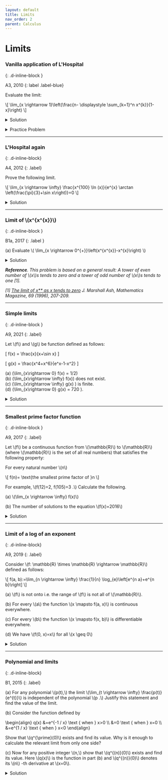 ```yaml
---
layout: default
title: Limits
nav_order: 2
parent: Calculus
---
```



# Limits



### Vanilla application of L'Hospital
{: .d-inline-block }

A3, 2010
{: label .label-blue}

Evaluate the limit:

\\[ \lim_{x \rightarrow 1}\left(\frac{n- \displaystyle \sum_{k=1}^n x^{k}}{1-x}\right) \\]


<details><summary>Solution</summary>

We apply the L'Hospital's rule and differentiate both the numerator and the denominator.

\begin{array}{rl}
 \lim_{x\rightarrow 1}&\displaystyle \frac{-n x^{n-1}-(n-1) x^{n-2}-\cdots-x-1}{-1}  \\
 =&\frac{n(n-1)}{2}
\end{array}


</details>


<p></p>

<details><summary>Practice Problem</summary>
<p>
Explain what is wrong with the use of L'Hospital's rule. Find the correct limit.

\[\lim_{x \rightarrow 1} \frac{2 x^{3}-3 x+1}{x^{4}-1}=\lim_{x \rightarrow 1} \frac{6 x^{2}-3}{4 x^{3}}=\lim_{x \rightarrow 1} \frac{12 x}{12 x^{2}}=\lim_{x \rightarrow 1} \frac{1}{x}=1\]

</p>
</details>



---


### L'Hospital again
{: .d-inline-block}

A4, 2012
{: .label}


<p>
Prove the following limit.
</p>

<p>
\[ \lim_{x \rightarrow \infty} \frac{x^{100} \ln (x)}{e^{x} \arctan \left(\frac{\pi}{3}+\sin x\right)}=0 \]
</p>

<details><summary>Solution</summary>

<p>
For some positive constant \(k\) we can ensure that \(\arctan \left(\frac{\pi}{3}+\sin x\right)> k\) for any \(x\).

For example, \(k=\arctan(0.0001)\) will work. This is because \(\pi>3.142, \sin (x) \geq-1\) and \(\arctan\) is an increasing function.
</p>

<p>
Further, \(\ln (x)< x\) for \(x> 0\). So the given ratio must lie between 0 and \(x^{101} / c e^{x} \). If we apply the L'Hospital's rule 102 times, we get the result.
</p>


</details>


---

### Limit of \\(x^{x^{x}}\\)
{: .d-inline-block }

B1a, 2017
{: .label }

<p>
(a) Evaluate \( \lim_{x \rightarrow 0^{+}}\left(x^{x^{x}}-x^{x}\right) \)
</p>


<details><summary>Solution</summary>

<p>
First consider the limit
\[
\begin{align}
\lim_{x \rightarrow 0^{+}} x^{x}  \\
&=\lim_{x \rightarrow 0^{+}}\left(e^{x\log x}\right) \\
&=\lim_{x \rightarrow 0^{+}}\left(e^{\frac{\log x}{1 / x}}\right)
\end{align}
\]
</p>


<p>Now consider just the exponent:
\[
\begin{align}
\lim_{x \rightarrow 0^{+}} \frac{\log x}{1 / x} \\
&=\lim_{x \rightarrow 0} \frac{1 / x}{-1 / x^{2}} \\
&=0
\end{align}
\]
substituting the value 0 from (2) in equation (1) we get that the limit is 1.
</p>


<p>
Now
\[
\begin{align}
\lim_{x \rightarrow 0^{+}}\left(x^{x^{x}}-x^{x}\right) \\
&=\lim_{x \rightarrow 0^{+}} x^{x^{x}}-\lim_{x \rightarrow 0^{+}} x^{x} \\
&=\lim_{x \rightarrow 0^{+}} x^{\lim_{x \rightarrow 0^{+}} x^{x}}-\lim_{x \rightarrow 0^{+}} x^{x} \\
&=0-1 \\
&=-1
\end{align}
\]
</p>

</details>

<p><i><b>Reference</b>. This problem is based on a general result: A tower of even number of \(x\)s tends to zero
and a tower of odd number of \(x\)s tends to one [1].<br>

[1] <a href="http://math.depaul.edu/~mash/limitofx%5ex%5e.pdf">The limit of x** as x tends to zero</a> J. Marshall Ash,  Mathematics Magazine, 69 (1996), 207-209.</i></p>


---

### Simple limits
{: .d-inline-block }

A9, 2021
{: .label}


<p>Let \(f\) and \(g\) be function defined as follows:<br>

\[ f(x) = \frac{x}{x+\sin x} \]

\[ g(x) = \frac{x^4+x^6}{e^x-1-x^2} \]

(a) \(\lim_{x\rightarrow 0} f(x) = 1/2\)<br>
(b) \(\lim_{x\rightarrow \infty} f(x)\) does not exist.<br>
(c) \(\lim_{x\rightarrow \infty} g(x) \) is finite.<br>
(d) \(\lim_{x\rightarrow 0} g(x) = 720 \).<br>

</p>

<details><summary>Solution</summary>
(a) True. \(\sin x \approx x\) as \(x\rightarrow 0\).<br>
(b) False. The limit is 1.<br>
(c) True. Numerator is polynomial, while the denominator is exponential.<br>
(d) False. The limit is zero. (L'Hosptial's rule is not applicable).
</details>

---

### Smallest prime factor function
{: .d-inline-block }

A9, 2017
{: .label}

<p>
Let \(f\) be a continuous function from \(\mathbb{R}\) to \(\mathbb{R}\) (where \(\mathbb{R}\) is the set of all real numbers) that satisfies the following property: <br>
</p>

<p>
For every natural number \(n\)
</p>

<p>
\[ f(n)= \text{the smallest prime factor of }n \]
</p>


<p>
For example, \(f(12)=2, f(105)=3 .\) Calculate the following.
</p>

<p>
(a) \(\lim_{x \rightarrow \infty} f(x)\)
</p>

<p>
(b) The number of solutions to the equation \(f(x)=2016\)
</p>

<details><summary>Solution</summary>

<p>
(a) \(f(x)\) will take value 2 for all even \(x\). At the same time, primes provide an increasing infinite sequence of positive integers for which \(f(x)=x .\) Thus \(\lim_{x \rightarrow \infty} f(x)\) does not exist.
</p>

<p>
(b) By intermediate value theorem, for each prime \(p> 2016\) there is an \(x\) between \(p\) and \(p+1\) such that \(f(x)=2016\)
</p>

</details>

---



### Limit of a log of an exponent
{: .d-inline-block}

A9, 2019
{: .label}

<p>Consider \(f: \mathbb{R} \times \mathbb{R} \rightarrow \mathbb{R}\) defined as follows:</p>

<p>\[ f(a, b):=\lim_{n \rightarrow \infty} \frac{1}{n} \log_{e}\left[e^{n a}+e^{n b}\right] \]</p>

<p>(a) \(f\) is not onto i.e. the range of \(f\) is not all of \(\mathbb{R}\).</p>
<p>(b) For every \(a\) the function \(x \mapsto f(a, x)\) is continuous everywhere.</p>
<p>(c) For every \(b\) the function \(x \mapsto f(x, b)\) is differentiable everywhere.</p>
<p>(d) We have \(f(0, x)=x\) for all \(x \geq 0\)</p>


<details><summary>Solution</summary>
<p>
Without loss of generality, assume that \(a >  b\).
</p>

<p>
\begin{align*}
    f(a, b) &=\lim_{n \rightarrow \infty} \frac{1}{n} \log\left(e^{n a}+e^{n b} \right) \\
     & =\lim_{n \rightarrow \infty} \frac{1}{n} \log \left( e^{na}( 1 +e^{n(b-a)} ) \right) \\
     & =\lim_{n \rightarrow \infty} \frac{1}{n} \log e^{na} + \log ( 1 +e^{n(b-a)} )\\
     & = a + \lim_{n\rightarrow \infty} \frac{1}{n} \log ( 1 + e^{-\infty} ) \\
     & = a + \lim_{n\rightarrow \infty} \frac{1}{n} \log ( 1 )\\
     & = a
\end{align*}
</p>

<p>
Similary, if \(b \geq a\), \(f (a,b) = b \).  Thus, we have:
\[ f(a,b) = \max(a,b) \]

<ol>
    <li> False. \(f(x,x) = x \) so \(f\) is onto.</li>
    <li> True. \(g(x) = \max(x,a) \) which is continuous everywhere.</li>
    <li> False. \( h(x) =  \max(x,b) \) is not  differentiable at \(x = b\). More explicitly, \( \lim_{x \rightarrow b^+} = 1 \) and \( \lim_{x \rightarrow b^-} = 0 \).</li>
    <li> True. \( \max(x,0) = x \) for all \(x \geq 0 \).</li>
</ol>

</p>

</details>

---

###  Polynomial and limits
{: .d-inline-block}

B1, 2015
{: .label}


<p>(a) For any polynomial \(p(t),\) the limit \(\lim_{t \rightarrow \infty} \frac{p(t)}{e^{t}}\) is independent of the polynomial \(p .\) Justify this statement and find the value of the limit.</p>
<p>(b) Consider the function defined by</p>

<p>
\begin{align}
q(x) &=e^{-1 / x} \text { when } x>0 \\
&=0 \text { when } x=0 \\
&=e^{1 / x} \text { when } x<0
\end{align}
</p>

<p>Show that \(q^{\prime}(0)\) exists and find its value. Why is it enough to calculate the relevant limit from only one side?
</p>

<p>(c) Now for any positive integer \(n,\) show that \(q^{(n)}(0)\) exists and find its value. Here \(q(x)\) is the function in part (b) and \(q^{(n)}(0)\) denotes its \(n\) -th derivative at \(x=0\).
</p>

<details><summary>Solution</summary>

 <p>(a) If \(p(t)\) is constant, then the limit \(=0 .\) Otherwise we get a form \(\frac{\pm \infty}{\infty}\). Using L'Hospital's rule, we get \(\lim_{t \rightarrow \infty} \frac{p(t)}{e^{t}}=\lim_{t \rightarrow \infty} \frac{p^{\prime}(t)}{e^{t}}=0\) by induction on the degree of \(t\) (or apply
L'Hospital's rule repeatedly).</p>

<br>

<p>(b) The right side derivative \(=\lim_{h \rightarrow 0^{+}} \frac{q(h)-q(0)}{h}=\lim_{h \rightarrow 0^{+}} \frac{e^{-1 / h}}{h}=\lim_{h \rightarrow 0^{+}} \frac{1 / h}{e^{1 / h}}=\lim_{t \rightarrow+\infty} \frac{t}{e^{t}} \cdot\) (Let \(t=1 / h .\) As \(\left.h \rightarrow 0^{+}, t \rightarrow+\infty .\right)\) This limit is \(0,\) e.g. by part \((\mathrm{a})\) Now \(q\) is an even function, so letting \(k=-h,\) the left side derivative \(=\lim_{h \rightarrow 0^{-}} \frac{q(h)-q(0)}{h}=\) \(\lim_{k \rightarrow 0^{+}} \frac{q(-k)}{-k}=\lim_{k \rightarrow 0^{+}} \frac{q(k)}{-k} .\) Using the earlier calculation this also equals \(-0=0\) Note: It is wrong to argue that \(q^{\prime}(0)=\lim_{x \rightarrow 0} q^{\prime}(x)\) because to do so, we first need to know that \(q^{\prime}\) is continuous at \(0,\) but we have not even shown that \(q^{\prime}(0)\) exists! For the same reason it is wrong to argue below that \(q^{(n)}(0)=\lim_{x \rightarrow 0} q^{(n)}(x)\)</p>

<br>

<p>
(c) We will show by induction on \(n\) that \(q^{(n)}(0)=0 .\) The case \(n=1\) is done. (We can even start the induction at \(n=0\) by interpreting \(q^{(0)}(x)=q(x) .\) ) Assuming that we are done up to \(n\) and to prove the statement for \(n+1,\) we need to calculate \(\lim_{h \rightarrow 0} \frac{q^{(n)}(h)-q^{(n)}(0)}{h}=\) \(\lim_{h \rightarrow 0} \frac{q^{(n)}(h)}{h},\) because \(q^{(n)}(0)=0\) by induction. Therefore it is good to examine \(q^{(n)}(h)\) for \(h \neq 0 .\) This is easy to calculate by the usual rules, but the formulas will be different for positive and negative \(h .\) For \(h \neq 0,\) as \(q\) is even, \(q^{\prime}\) is odd, so \(q^{\prime \prime}\) is even, etc. and in general \(q^{(n)}(h)=(-1)^{n} q^{(n)}(-h) .\) Therefore, just as for part (b), it suffices to show that \(\lim_{h \rightarrow 0^{+}} \frac{q^{(n)}(h)}{h}=0 .\) By another induction, we see easily that for \(h>0, q^{(n)}(h)=p(1 / h) e^{-1 / h}\)
for some polynomial \(p .\left[\right.\) Proof: \(q^{\prime}(h)=\left(\frac{1}{h^{2}}\right) e^{-1 / h} .\) Assuming the result for \(n,\) we have \(q^{(n+1)}(h)=\left[p(1 / h) e^{-1 / h}\right]^{\prime}=-\frac{1}{h^{2}}\left(-p(1 / h)+p^{\prime}(1 / h)\right) e^{-1 / h},\) which has the desired form.
</p>

<p>
So we have \(\lim_{h \rightarrow 0^{+}} \frac{q^{(n)}(h)}{h}=\lim_{h \rightarrow 0^{+}} \frac{p(1 / h) e^{-1 / h}}{h}=\lim_{t \rightarrow \infty} t p(t) e^{-t}=\lim_{t \rightarrow \infty} \frac{t p(t)}{e^{t}}=0\) by part (a). Here we have again substituted \(t=1 / h\)
</p>

</details>




